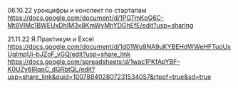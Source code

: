 06.10.22 урокцифры и конспект по стартапам
https://docs.google.com/document/d/1PGTmKpG6C-Mt8VIMc1BWEUxDhIM3x8KmWyMhYDGhEfE/edit?usp=sharing

21.11.22 Я.Практикум и Excel
https://docs.google.com/document/d/1d01Wu9NA9uKYBEHdWWeHFTuoUxUqImpUi-bJZoF_vGQ/edit?usp=share_link
https://docs.google.com/spreadsheets/d/1wac1PKfApYBF-K0UZy6IRqoC_dGRbtQL/edit?usp=share_link&ouid=100788402807231534057&rtpof=true&sd=true
